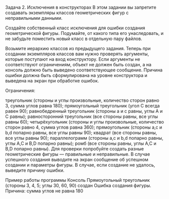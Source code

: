 Задача 2. Исключения в конструкторах
В этом задании вы запретите создавать экземпляры классов геометрических фигур с неправильными данными.

Создайте собственный класс исключения для ошибки создания геометрической фигуры. Подумайте, от какого типа его унаследовать, и не забудьте поместить новый класс в отдельную пару файлов.

Возьмите иерархию классов из предыдущего задания. Теперь при создании экземпляров классов вам нужно проверять аргументы, которые поступают на вход конструктору. Если аргументы не соответствуют ограничениям, объект не должен быть создан, а на консоль должно быть выведено соответствующее сообщение. Причина ошибки должна быть сформулирована на уровне конструктора и выведена на экран при обработке ошибок.

Ограничения:

треугольник (стороны и углы произвольные, количество сторон равно 3, сумма углов равна 180);
прямоугольный треугольник (угол C всегда равен 90);
равнобедренный треугольник (стороны a и c равны, углы A и C равны);
равносторонний треугольник (все стороны равны, все углы равны 60);
четырёхугольник (стороны и углы произвольные, количество сторон равно 4, сумма углов равна 360);
прямоугольник (стороны a,c и b,d попарно равны, все углы равны 90);
квадрат (все стороны равны, все углы равны 90);
параллелограмм (стороны a,c и b,d попарно равны, углы A,C и B,D попарно равны);
ромб (все стороны равны, углы A,C и B,D попарно равны).
Для проверки попробуйте создать разные геометрические фигуры — правильные и неправильные. В случае успешного создания выводите на экран сообщение об успешном создании и параметры фигуры. В случае, если создание не удалось, выведите причину ошибки.

Пример работы программы
Консоль
Прямоугольный треугольник (стороны 3, 4, 5; углы 30, 60, 90) создан
Ошибка создания фигуры. Причина: сумма углов не равна 180
